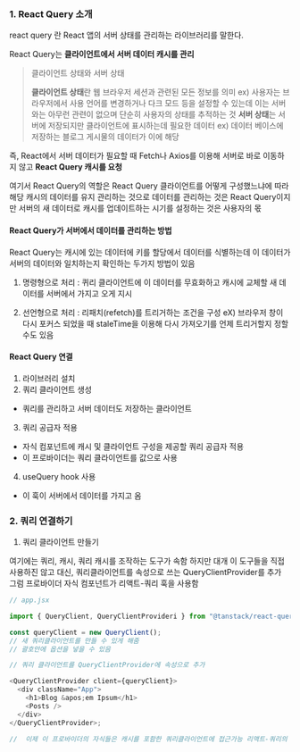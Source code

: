 ### 1. React Query 소개

react query 란 React 앱의 서버 상태를 관리하는 라이브러리를 말한다.

React Query는 **클라이언트에서 서버 데이터 캐시를 관리**

> 클라이언트 상태와 서버 상태
>
> **클라이언트 상태**란 웹 브라우저 세션과 관련된 모든 정보를 의미
> ex) 사용자는 브라우저에서 사용 언어를 변경하거나 다크 모드 등을 설정할 수 있는데 이는 서버와는 아무런 관련이 없으며 단순히 사용자의 상태를 추적하는 것
> **서버 상태**는 서버에 저장되지만 클라이언트에 표시하는데 필요한 데이터
> ex) 데이터 베이스에 저장하는 블로그 게시물의 데이터가 이에 해당

즉, React에서 서버 데이터가 필요할 때 Fetch나 Axios를 이용해 서버로 바로 이동하지 않고 **React Query 캐시를 요청**

여기서 React Query의 역할은 React Query 클라이언트를 어떻게 구성했느냐에 따라 해당 캐시의 데이터를 유지 관리하는 것으로
데이터를 관리하는 것은 React Query이지만 서버의 새 데이터로 캐시를 업데이트하는 시기를 설정하는 것은 사용자의 몫

#### React Query가 서버에서 데이터를 관리하는 방법

React Query는 캐시에 있는 데이터에 키를 할당에서 데이터를 식별하는데 이 데이터가 서버의 데이터와 일치하는지 확인하는 두가지 방법이 있음

1. 명령형으로 처리
   : 퀴리 클라이언트에 이 데이터를 무효화하고 캐시에 교체할 새 데이터를 서버에서 가지고 오게 지시

2. 선언형으로 처리
   : 리패치(refetch)를 트리거하는 조건을 구성
   eX) 브라우저 창이 다시 포커스 되었을 때
   staleTime을 이용해 다시 가져오기를 언제 트리거할지 정할 수도 있음

#### React Query 연결

1.  라이브러리 설치
2.  쿼리 클라이언트 생성

- 쿼리를 관리하고 서버 데이터도 저장하는 클라이언트

3.  쿼리 공급자 적용

- 자식 컴포넌트에 캐시 및 클라이언트 구성을 제공할 쿼리 공급자 적용
- 이 프로바이더는 쿼리 클라이언트를 값으로 사용

4. useQuery hook 사용

- 이 훅이 서버에서 데이터를 가지고 옴

### 2. 쿼리 연결하기

1. 쿼리 클라이언트 만들기

여기에는 쿼리, 캐시, 쿼리 캐시를 조작하는 도구가 속함
하지만 대개 이 도구들을 직접 사용하진 않고 대신, 쿼리클라이언트를 속성으로 쓰는 QueryClientProvider를 추가
그럼 프로바이더 자식 컴포넌트가 리액트-쿼리 훅을 사용함

```js
// app.jsx

import { QueryClient, QueryClientProvideri } from "@tanstack/react-query";

const queryClient = new QueryClient();
// 새 쿼리클라이언트를 만들 수 있게 해줌
// 괄호안에 옵션을 넣을 수 있음

// 쿼리 클라이언트를 QueryClientProvider에 속성으로 추가

<QueryClientProvider client={queryClient}>
  <div className="App">
    <h1>Blog &apos;em Ipsum</h1>
    <Posts />
  </div>
</QueryClientProvider>;

//  이제 이 프로바이더의 자식들은 캐시를 포함한 쿼리클라이언트에 접근가능 리액트-쿼리의 다른 도구들도 사용가능
```

